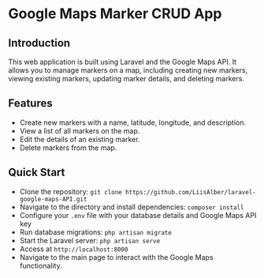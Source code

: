 # Google Maps Marker CRUD App

## Introduction

This web application is built using Laravel and the Google Maps API. It allows you to manage markers on a map, including creating new markers, viewing existing markers, updating marker details, and deleting markers.

## Features

- Create new markers with a name, latitude, longitude, and description.
- View a list of all markers on the map.
- Edit the details of an existing marker.
- Delete markers from the map.


## Quick Start
- Clone the repository: `git clone https://github.com/LiisAlber/laravel-google-maps-API.git`
- Navigate to the directory and install dependencies: `composer install`
- Configure your `.env` file with your database details and Google Maps API key
- Run database migrations: `php artisan migrate`
- Start the Laravel server: `php artisan serve`
- Access at `http://localhost:8000`
- Navigate to the main page to interact with the Google Maps functionality.
